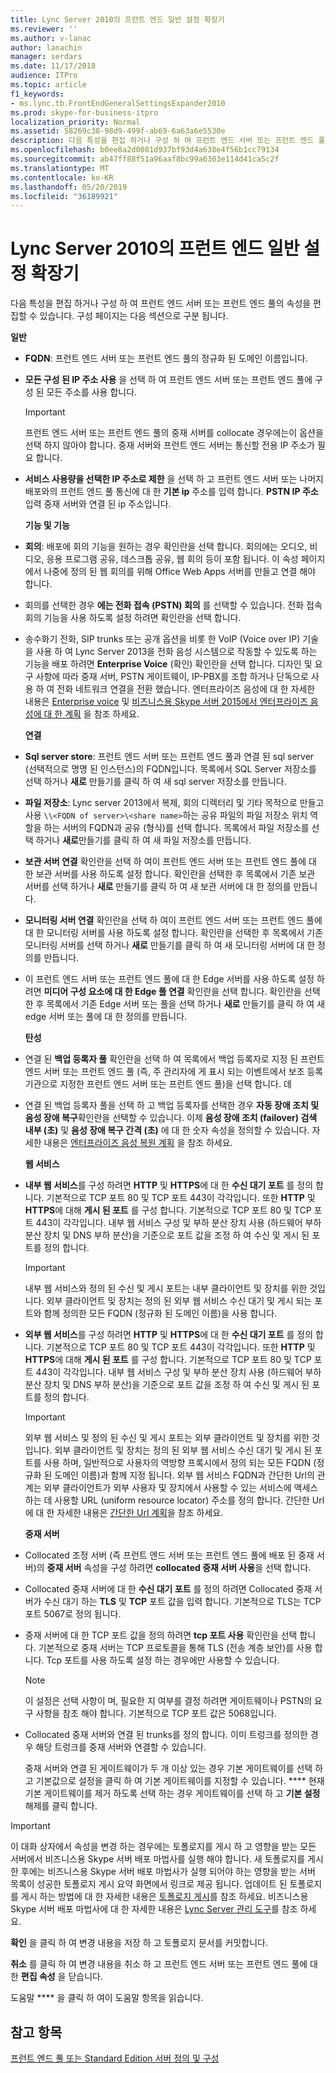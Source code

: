 ```yaml
---
title: Lync Server 2010의 프런트 엔드 일반 설정 확장기
ms.reviewer: ''
ms.author: v-lanac
author: lanachin
manager: serdars
ms.date: 11/17/2018
audience: ITPro
ms.topic: article
f1_keywords:
- ms.lync.tb.FrontEndGeneralSettingsExpander2010
ms.prod: skype-for-business-itpro
localization_priority: Normal
ms.assetid: 58269c38-98d9-499f-ab69-6a63a6e5530e
description: 다음 특성을 편집 하거나 구성 하 여 프런트 엔드 서버 또는 프런트 엔드 풀의 속성을 편집할 수 있습니다. 구성 페이지는 다음 섹션으로 구분 됩니다.
ms.openlocfilehash: b0ee8a2d0081d937bf93d4a638e4f56b1cc79134
ms.sourcegitcommit: ab47ff88f51a96aaf8bc99a6303e114d41ca5c2f
ms.translationtype: MT
ms.contentlocale: ko-KR
ms.lasthandoff: 05/20/2019
ms.locfileid: "36189921"
---
```

# <a name="front-end-general-settings-expander-for-lync-server-2010"></a>Lync Server 2010의 프런트 엔드 일반 설정 확장기

다음 특성을 편집 하거나 구성 하 여 프런트 엔드 서버 또는 프런트 엔드 풀의 속성을 편집할 수 있습니다. 구성 페이지는 다음 섹션으로 구분 됩니다.

 **일반**

- **FQDN**: 프런트 엔드 서버 또는 프런트 엔드 풀의 정규화 된 도메인 이름입니다.

- **모든 구성 된 IP 주소 사용** 을 선택 하 여 프런트 엔드 서버 또는 프런트 엔드 풀에 구성 된 모든 주소를 사용 합니다.

    > [!IMPORTANT]
    > 프런트 엔드 서버 또는 프런트 엔드 풀의 중재 서버를 collocate 경우에는이 옵션을 선택 하지 않아야 합니다. 중재 서버와 프런트 엔드 서버는 통신할 전용 IP 주소가 필요 합니다.

- **서비스 사용량을 선택한 IP 주소로 제한** 을 선택 하 고 프런트 엔드 서버 또는 나머지 배포와의 프런트 엔드 풀 통신에 대 한 **기본 ip** 주소를 입력 합니다. **PSTN IP 주소** 입력 중재 서버와 연결 된 ip 주소입니다.

    **기능 및 기능**

- **회의**: 배포에 회의 기능을 원하는 경우 확인란을 선택 합니다. 회의에는 오디오, 비디오, 응용 프로그램 공유, 데스크톱 공유, 웹 회의 등이 포함 됩니다. 이 속성 페이지에서 나중에 정의 된 웹 회의를 위해 Office Web Apps 서버를 만들고 연결 해야 합니다.

- 회의를 선택한 경우 **에는 전화 접속 (PSTN) 회의** 를 선택할 수 있습니다. 전화 접속 회의 기능을 사용 하도록 설정 하려면 확인란을 선택 합니다.

- 송수화기 전화, SIP trunks 또는 공개 옵션을 비롯 한 VoIP (Voice over IP) 기술을 사용 하 여 Lync Server 2013을 전화 음성 시스템으로 작동할 수 있도록 하는 기능을 배포 하려면 **Enterprise Voice** (확인) 확인란을 선택 합니다. 디자인 및 요구 사항에 따라 중재 서버, PSTN 게이트웨이, IP-PBX를 조합 하거나 단독으로 사용 하 여 전화 네트워크 연결을 전환 했습니다. 엔터프라이즈 음성에 대 한 자세한 내용은 [Enterprise voice](https://technet.microsoft.com/library/c9da8099-6f4f-4346-ac67-f041bb96072c.aspx) 및 [비즈니스용 Skype 서버 2015에서 엔터프라이즈 음성에 대 한 계획](../../plan-your-deployment/enterprise-voice-solution/enterprise-voice.md) 을 참조 하세요.

    **연결**

- **Sql server store**: 프런트 엔드 서버 또는 프런트 엔드 풀과 연결 된 sql server (선택적으로 명명 된 인스턴스)의 FQDN입니다. 목록에서 SQL Server 저장소를 선택 하거나 **새로** 만들기를 클릭 하 여 새 sql server 저장소를 만듭니다.

- **파일 저장소**: Lync server 2013에서 복제, 회의 디렉터리 및 기타 목적으로 만들고 사용 `\\<FQDN of server>\<share name>`하는 공유 파일의 파일 저장소 위치 역할을 하는 서버의 FQDN과 공유 (형식)를 선택 합니다. 목록에서 파일 저장소를 선택 하거나 **새로**만들기를 클릭 하 여 새 파일 저장소를 만듭니다.

- **보관 서버 연결** 확인란을 선택 하 여이 프런트 엔드 서버 또는 프런트 엔드 풀에 대 한 보관 서버를 사용 하도록 설정 합니다. 확인란을 선택한 후 목록에서 기존 보관 서버를 선택 하거나 **새로** 만들기를 클릭 하 여 새 보관 서버에 대 한 정의를 만듭니다.

- **모니터링 서버 연결** 확인란을 선택 하 여이 프런트 엔드 서버 또는 프런트 엔드 풀에 대 한 모니터링 서버를 사용 하도록 설정 합니다. 확인란을 선택한 후 목록에서 기존 모니터링 서버를 선택 하거나 **새로** 만들기를 클릭 하 여 새 모니터링 서버에 대 한 정의를 만듭니다.

- 이 프런트 엔드 서버 또는 프런트 엔드 풀에 대 한 Edge 서버를 사용 하도록 설정 하려면 **미디어 구성 요소에 대 한 Edge 풀 연결** 확인란을 선택 합니다. 확인란을 선택한 후 목록에서 기존 Edge 서버 또는 풀을 선택 하거나 **새로** 만들기를 클릭 하 여 새 edge 서버 또는 풀에 대 한 정의를 만듭니다.

  **탄성**

- 연결 된 **백업 등록자 풀** 확인란을 선택 하 여 목록에서 백업 등록자로 지정 된 프런트 엔드 서버 또는 프런트 엔드 풀 (즉, 주 관리자에 게 표시 되는 이벤트에서 보조 등록 기관으로 지정한 프런트 엔드 서버 또는 프런트 엔드 풀)을 선택 합니다. 데

- 연결 된 백업 등록자 풀을 선택 하 고 백업 등록자를 선택한 경우 **자동 장애 조치 및 음성 장애 복구**확인란을 선택할 수 있습니다. 이제 **음성 장애 조치 (failover) 검색 내부 (초)** 및 **음성 장애 복구 간격 (초)** 에 대 한 숫자 속성을 정의할 수 있습니다. 자세한 내용은 [엔터프라이즈 음성 복원 계획](https://technet.microsoft.com/library/ca116700-1055-4ca5-9b87-4c7f380c3655.aspx) 을 참조 하세요.

  **웹 서비스**

- **내부 웹 서비스**를 구성 하려면 **HTTP** 및 **HTTPS**에 대 한 **수신 대기 포트** 를 정의 합니다. 기본적으로 TCP 포트 80 및 TCP 포트 443이 각각입니다. 또한 **HTTP** 및 **HTTPS**에 대해 **게시 된 포트** 를 구성 합니다. 기본적으로 TCP 포트 80 및 TCP 포트 443이 각각입니다. 내부 웹 서비스 구성 및 부하 분산 장치 사용 (하드웨어 부하 분산 장치 및 DNS 부하 분산)을 기준으로 포트 값을 조정 하 여 수신 및 게시 된 포트를 정의 합니다.

    > [!IMPORTANT]
    > 내부 웹 서비스와 정의 된 수신 및 게시 포트는 내부 클라이언트 및 장치를 위한 것입니다. 외부 클라이언트 및 장치는 정의 된 외부 웹 서비스 수신 대기 및 게시 되는 포트와 함께 정의한 모든 FQDN (정규화 된 도메인 이름)을 사용 합니다.

- **외부 웹 서비스**를 구성 하려면 **HTTP** 및 **HTTPS**에 대 한 **수신 대기 포트** 를 정의 합니다. 기본적으로 TCP 포트 80 및 TCP 포트 443이 각각입니다. 또한 **HTTP** 및 **HTTPS**에 대해 **게시 된 포트** 를 구성 합니다. 기본적으로 TCP 포트 80 및 TCP 포트 443이 각각입니다. 내부 웹 서비스 구성 및 부하 분산 장치 사용 (하드웨어 부하 분산 장치 및 DNS 부하 분산)을 기준으로 포트 값을 조정 하 여 수신 및 게시 된 포트를 정의 합니다.

    > [!IMPORTANT]
    > 외부 웹 서비스 및 정의 된 수신 및 게시 포트는 외부 클라이언트 및 장치를 위한 것입니다. 외부 클라이언트 및 장치는 정의 된 외부 웹 서비스 수신 대기 및 게시 된 포트를 사용 하며, 일반적으로 사용자의 역방향 프록시에서 정의 되는 모든 FQDN (정규화 된 도메인 이름)과 함께 지정 됩니다. 외부 웹 서비스 FQDN과 간단한 Url의 관계는 외부 클라이언트가 외부 사용자 및 장치에서 사용할 수 있는 서비스에 액세스 하는 데 사용할 URL (uniform resource locator) 주소를 정의 합니다. 간단한 Url에 대 한 자세한 내용은 [간단한 Url 계획](https://technet.microsoft.com/library/20e4f4b6-b7ff-4297-b00d-d1211ee800ac.aspx)을 참조 하세요.

  **중재 서버**

- Collocated 조정 서버 (즉 프런트 엔드 서버 또는 프런트 엔드 풀에 배포 된 중재 서버)의 **중재 서버** 속성을 구성 하려면 **collocated 중재 서버 사용**을 선택 합니다.

- Collocated 중재 서버에 대 한 **수신 대기 포트** 를 정의 하려면 Collocated 중재 서버가 수신 대기 하는 **TLS** 및 **TCP** 포트 값을 입력 합니다. 기본적으로 TLS는 TCP 포트 5067로 정의 됩니다.

- 중재 서버에 대 한 TCP 포트 값을 정의 하려면 **tcp 포트 사용** 확인란을 선택 합니다. 기본적으로 중재 서버는 TCP 프로토콜을 통해 TLS (전송 계층 보안)를 사용 합니다. Tcp 포트를 사용 하도록 설정 하는 경우에만 사용할 수 있습니다.

    > [!NOTE]
    > 이 설정은 선택 사항이 며, 필요한 지 여부를 결정 하려면 게이트웨이나 PSTN의 요구 사항을 참조 해야 합니다. 기본적으로 TCP 포트 값은 5068입니다.

- Collocated 중재 서버와 연결 된 trunks를 정의 합니다. 이미 트렁크를 정의한 경우 해당 트렁크를 중재 서버와 연결할 수 있습니다.

    중재 서버와 연결 된 게이트웨이가 두 개 이상 있는 경우 기본 게이트웨이를 선택 하 고 기본값으로 설정을 클릭 하 여 기본 게이트웨이를 지정할 수 있습니다. **** 현재 기본 게이트웨이를 제거 하도록 선택 하는 경우 게이트웨이를 선택 하 고 **기본 설정**해제를 클릭 합니다.

> [!IMPORTANT]
> 이 대화 상자에서 속성을 변경 하는 경우에는 토폴로지를 게시 하 고 영향을 받는 모든 서버에서 비즈니스용 Skype 서버 배포 마법사를 실행 해야 합니다. 새 토폴로지를 게시 한 후에는 비즈니스용 Skype 서버 배포 마법사가 실행 되어야 하는 영향을 받는 서버 목록이 성공한 토폴로지 게시 요약 화면에서 링크로 제공 됩니다. 업데이트 된 토폴로지를 게시 하는 방법에 대 한 자세한 내용은 [토폴로지 게시](https://technet.microsoft.com/library/3b5a744b-b3a8-4538-a55e-e2e4f72dff47.aspx)를 참조 하세요. 비즈니스용 Skype 서버 배포 마법사에 대 한 자세한 내용은 [Lync Server 관리 도구](https://technet.microsoft.com/library/9b006f93-4f3d-461d-89b8-e80a34fdb3c5.aspx)를 참조 하세요.

**확인** 을 클릭 하 여 변경 내용을 저장 하 고 토폴로지 문서를 커밋합니다.

**취소** 를 클릭 하 여 변경 내용을 취소 하 고 프런트 엔드 서버 또는 프런트 엔드 풀에 대 한 **편집 속성** 을 닫습니다.

도움말 **** 을 클릭 하 여이 도움말 항목을 읽습니다.

## <a name="see-also"></a>참고 항목

[프런트 엔드 풀 또는 Standard Edition 서버 정의 및 구성](https://technet.microsoft.com/library/713fc263-23dd-414a-b001-82932e4fe966.aspx)
